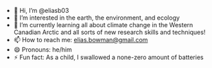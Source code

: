 - 👋 Hi, I’m @eliasb03
- 👀 I’m interested in the earth, the environment, and ecology
- 🌱 I’m currently learning all about climate change in the Western Canadian Arctic and all sorts of new research skills and techniques! 
- 📫 How to reach me: elias.bowman@gmail.com
- 😄 Pronouns: he/him
- ⚡ Fun fact: As a child, I swallowed a none-zero amount of batteries

<!---
eliasb03/eliasb03 is a ✨ special ✨ repository because its `README.md` (this file) appears on your GitHub profile.
You can click the Preview link to take a look at your changes.
--->
